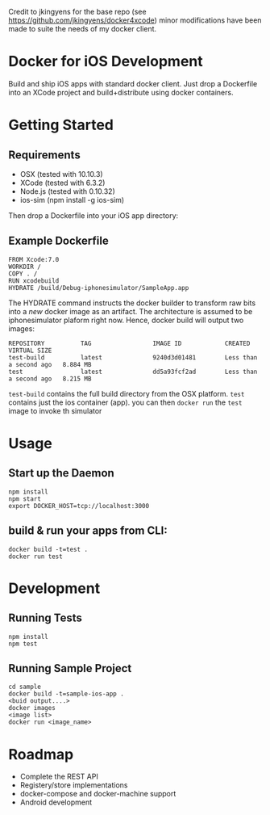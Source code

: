 Credit to jkingyens for the base repo (see https://github.com/jkingyens/docker4xcode) minor modifications have been made to suite the needs of my docker client.

# Docker for iOS Development
Build and ship iOS apps with standard docker client. Just drop a Dockerfile into an XCode project and build+distribute using docker containers.

# Getting Started

## Requirements

  * OSX (tested with 10.10.3)
  * XCode (tested with 6.3.2)
  * Node.js (tested with 0.10.32)
  * ios-sim (npm install -g ios-sim)

Then drop a Dockerfile into your iOS app directory:

## Example Dockerfile
```
FROM Xcode:7.0
WORKDIR /
COPY . /
RUN xcodebuild
HYDRATE /build/Debug-iphonesimulator/SampleApp.app
```
The HYDRATE command instructs the docker builder to transform raw bits
into a _new_ docker image as an artifact. The architecture is assumed to be iphonesimulator plaform right now. Hence, docker build will output two images:

```
REPOSITORY          TAG                 IMAGE ID            CREATED                  VIRTUAL SIZE
test-build          latest              9240d3d01481        Less than a second ago   8.884 MB
test                latest              dd5a93fcf2ad        Less than a second ago   8.215 MB
```

`test-build` contains the full build directory from the OSX platform.
`test` contains just the ios container (app). 
you can then `docker run` the `test` image to invoke th simulator

# Usage

## Start up the Daemon
```
npm install
npm start
export DOCKER_HOST=tcp://localhost:3000
```

## build & run your apps from CLI:
```
docker build -t=test .
docker run test
```

# Development

## Running Tests

```
npm install 
npm test
```

## Running Sample Project
```
cd sample
docker build -t=sample-ios-app .
<buid output....>
docker images
<image list>
docker run <image_name>
```

# Roadmap
  * Complete the REST API 
  * Registery/store implementations
  * docker-compose and docker-machine support
  * Android development
